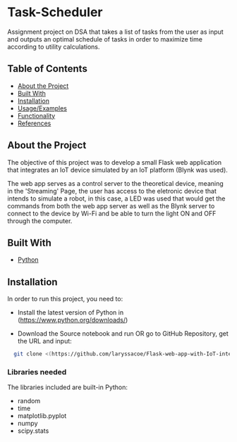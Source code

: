 # Task-Scheduler
Assignment project on DSA that takes a list of tasks from the user as input and outputs an optimal schedule of tasks in order to maximize time according to utility calculations.

## Table of Contents

- [About the Project](#Appendix)
- [Built With](#Documentation)
- [Installation](#Installation)
- [Usage/Examples](#Usage/Examples)
- [Functionality](#Screenshots)
- [References](#Acknowledgments)


    
## About the Project

The objective of this project was to develop a small Flask web application that integrates an IoT device simulated by an IoT platform (Blynk was used). 

The web app serves as a control server to the theoretical device, meaning in the 'Streaming' Page, the user has access to the eletronic device that intends to simulate a robot, in this case, a LED was used that would get the commands from both the web app server as well as the Blynk server to connect to the device by Wi-Fi and be able to turn the light ON and OFF through the computer.



## Built With

* [Python](https://www.python.org/)

  
## Installation

In order to run this project, you need to: 

* Install the latest version of Python in (https://www.python.org/downloads/)

* Download the Source notebook and run OR go to GitHub Repository, get the URL and input: 
```bash
  git clone <(https://github.com/laryssacoe/Flask-web-app-with-IoT-integration.git)>
```

### Libraries needed 

The libraries included are built-in Python:

* random
* time
* matplotlib.pyplot
* numpy
* scipy.stats

